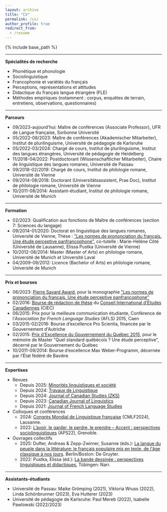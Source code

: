 ```yaml
---
layout: archive
title: "CV"
permalink: /cv/
author_profile: true
redirect_from:
  - /resume
---
```


{% include base_path %}

---
**Spécialités de recherche**
* Phonétique et phonologie
* Sociolinguistique
* Francophonie et variétés du français
* Perceptions, représentations et attitudes
* Didactique du français langue étrangère (FLE)
* Méthodes empiriques (notamment : corpus, enquêtes de terrain, entretiens, observations, questionnaires)

---
**Parcours**
* 09/2023-aujourd'hui: Maître de conférences (Associate Professor), UFR de Langue française, Sorbonne Université
* 05/2022-08/2023: Maître de conférences (Akademischer Mitarbeiter), Institut de plurilinguisme, Université de pédagogie de Karlsruhe
* 05/2022-03/2024: Chargé de cours, Institut de plurilinguisme, Institut des langues étrangères, Université de pédagogie de Heidelberg
* 11/2018-04/2022: Postdoctorant (Wissenschaftlicher Mitarbeiter), Chaire de linguistique des langues romanes, Université de Passau
* 09/2018-02/2019: Chargé de cours, Institut de philologie romane, Université de Vienne
* 09/2014-08/2018: Doctorant (Universitätsassistent, Prae Doc), Institut de philologie romane, Université de Vienne
* 10/2011-08/2014: Assistant-étudiant, Institut de philologie romane, Université de Munich

---
**Formation**
* 02/2023: Qualification aux fonctions de Maître de conférences (section 7: Sciences du langage)
* 09/2014-01/2020: Doctorat en linguistique des langues romanes, Université de Vienne, Thèse : <a href="http://www.degruyter.com/document/isbn/9783110707649/html">"Les normes de prononciation du français. Une étude perceptive panfrancophone"</a>, co-tutelle : Marie-Hélène Côté (Université de Lausanne), Elissa Pustka (Université de Vienne)
* 10/2012-08/2014: Master (Master of Arts) en philologie romane, Université de Munich et Université Laval
* 04/2009-09/2012: Licence (Bachelor of Arts) en philologie romane, Université de Munich

---
**Prix et bourses**
* 06/2023: <a href="https://iccs-ciec.ca/pierre-savard-awards/">Pierre Savard Award</a>, pour la monographie <a href="http://www.degruyter.com/document/isbn/9783110707649/html">"Les normes de prononciation du français. Une étude perceptive panfrancophone"</a>
* 02/2016: <a href="https://romanistik.univie.ac.at/aktuelles/fruehere-ankuendigungen/fruehere-ankuendigungen-detail/news/zuerkennung-eines-foerderpreises-an-marc-chalier-ba-ma-vom-wissenschaftlichen-ausschuss-des-internat/?tx_news_pi1%5Bcontroller%5D=News&amp;tx_news_pi1%5Baction%5D=detail&amp;cHash=7a68fed57af68ca94d83f00728654bdc">Bourse de rédaction de thèse</a> du <a href="http://www.iccs-ciec.ca/graduate-student-scholarships/">Conseil International d’Études Canadiennes</a> (CIEC)
* 06/2015: Prix pour la meilleure communication étudiante, Conférence de l’<i>Association for French Language Studies</i> (AFLS) 2015, Caen
* 03/2015-02/2016: Bourse d’excellence Pro Scientia, financée par le Gouvernement d'Autriche
* 02/2015: <a href="https://medienportal.univie.ac.at/uniview/uni-intern/detailansicht/artikel/preise-und-auszeichnungen-im-mai-2015/">Prix d'Excellence du Gouvernement du Québec 2015</a>, pour le mémoire de Master "Quel standard québécois ? Une étude perceptive", décerné par le Gouvernement du Québec
* 10/2011-09/2014: Bourse d’excellence Max Weber-Programm, décernée par l’État fédéré de Bavière

---
**Expertises**
* Revues
  * Depuis 2025: <a href="https://www.erudit.org/fr/revues/minling/">Minorités linguistiques et société</a>
  * Depuis 2024: <a href="https://shs.cairn.info/revue-travaux-de-linguistique?lang=fr">Travaux de Linguistique</a>
  * Depuis 2024: <a href="https://www.wissner.com/verlagsprogramm/sach-und-fachbuecher/kanadistik/zeitschrift-fuer-kanadastudien">Journal of Canadian Studies (ZKS)</a>
  * Depuis 2023: <a href="https://www.cambridge.org/core/journals/canadian-journal-of-linguistics-revue-canadienne-de-linguistique">Canadian Journal of Linguistics</a>
  * Depuis 2021: <a href="https://www.cambridge.org/core/journals/journal-of-french-language-studies">Journal of French Language Studies</a>
* Colloques et conférences
  * 2024: <a href="https://cmlf2024.sciencesconf.org/">Congrès Mondial de Linguistique française</a> (CMLF2024), Lausanne.
  * 2022: <a href="https://aps2022.sciencesconf.org/">L’avoir, le garder, le perdre, le prendre – Accent : perspectives sociolinguistiques</a> (APS22), Grenoble.
* Ouvrages collectifs
  * 2025: Dufter, Andreas & Zepp-Zwirner, Susanne (éds.): <a href="https://www.degruyter.com/document/doi/10.1515/9783111547619/html">La langue du peuple dans la littérature: le français populaire mis en texte, de l'âge classique à nos jours</a>. Berlin/Boston: De Gruyter.
  * 2022: Pustka, Elissa (éd.): <a href="https://www.narr.de/la-bande-dessin%C3%A9e-18486/">La bande dessinée : perspectives linguistiques et didactiques</a>, Tübingen: Narr.

---
**Assistants-étudiants**
* Université de Passau: Maike Grömping (2021), Viktoria Wruss (2022), Linda Schönbrunner (2023), Eva Hutterer (2023)
* Université de pédagogie de Karlsruhe: Paul Mereb (2022), Isabelle Pawlowski (2022/2023)
